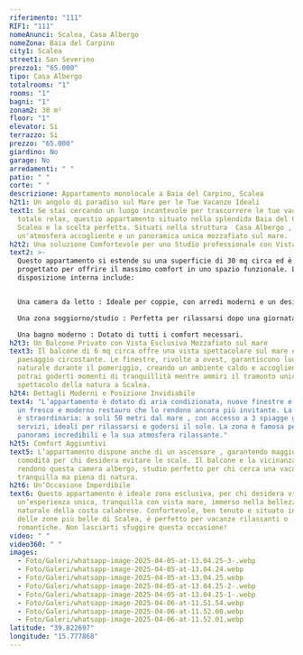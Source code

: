 ```yaml
---
riferimento: "111"
RIF1: "111"
nomeAnunci: Scalea, Casa Albergo
nomeZona: Baia del Carpino
city1: Scalea
street1: San Severino
prezzo1: "65.000"
tipo: Casa Albergo
totalrooms: "1"
rooms: "1"
bagni: "1"
zonam2: 30 m²
floor: "1"
elevator: Si
terrazzo: Si
prezzo: "65.000"
giardino: No
garage: No
arredamenti: " "
patio: " "
corte: " "
descrizione: Appartamento monolocale a Baia del Carpino, Scalea
h2t1: Un angolo di paradiso sul Mare per le Tue Vacanze Ideali
text1: Se stai cercando un luogo incantevole per trascorrere le tue vacanze in
  totale relax, questio appartamento situato nella splendida Baia del Carpino a
  Scalea e la scelta perfetta. Situati nella struttura  Casa Albergo , offrono
  un'atmosfera accogliente e un panoramica unica mozzafiato sul mare.
h2t2: Una soluzione Comfortevole per uno Studio professionale con Vista sul Mare
text2: >-
  Questo appartamento si estende su una superficie di 30 mq circa ed è
  progettato per offrire il massimo comfort in uno spazio funzionale. La
  disposizione interna include:


  Una camera da letto : Ideale per coppie, con arredi moderni e un design accogliente.

  Una zona soggiorno/studio : Perfetta per rilassarsi dopo una giornata al mare.

  Una bagno moderno : Dotato di tutti i comfort necessari.
h2t3: Un Balcone Privato con Vista Esclusiva Mozzafiato sul mare
text3: Il balcone di 6 mq circa offre una vista spettacolare sul mare e sul
  paesaggio circostante. Le finestre, rivolte a ovest, garantiscono luce
  naturale durante il pomeriggio, creando un ambiente caldo e accogliente. Qui
  potrai goderti momenti di tranquillità mentre ammiri il tramonto unico
  spettacolo della natura a Scalea.
h2t4: Dettagli Moderni e Posizione Invidiabile
text4: "L’appartamento è dotato di aria condizionata, nuove finestre e porte, e
  un fresco e moderno restauro che lo rendono ancora più invitante. La posizione
  è straordinaria: a soli 50 metri dal mare , con accesso a 3 spiagge gratuite,
  servizi, ideali per rilassarsi e godersi il sole. La zona è famosa per i suoi
  panorami incredibili e la sua atmosfera rilassante."
h2t5: Comfort Aggiuntivi
text5: L’appartamento dispone anche di un ascensore , garantendo maggiore
  comodità per chi desidera evitare le scale. Il balcone e la vicinanza al mare
  rendono questa camera albergo, studio perfetto per chi cerca una vacanza
  tranquilla ma piena di natura.
h2t6: Un’Occasione Imperdibile
text6: Questo appartamento è ideale zona esclusiva, per chi desidera vivere
  un’esperienza unica, tranquilla con vista mare, immerso nella bellezza
  naturale della costa calabrese. Confortevole, ben tenuto e situato in una
  delle zone più belle di Scalea, è perfetto per vacanze rilassanti o
  romantiche. Non lasciarti sfuggire questa occasione!
video: " "
video360: " "
images:
  - Foto/Galeri/whatsapp-image-2025-04-05-at-13.04.25-3-.webp
  - Foto/Galeri/whatsapp-image-2025-04-05-at-13.04.24.webp
  - Foto/Galeri/whatsapp-image-2025-04-05-at-13.04.25.webp
  - Foto/Galeri/whatsapp-image-2025-04-05-at-13.04.25-2-.webp
  - Foto/Galeri/whatsapp-image-2025-04-05-at-13.04.25-1-.webp
  - Foto/Galeri/whatsapp-image-2025-04-06-at-11.51.54.webp
  - Foto/Galeri/whatsapp-image-2025-04-06-at-11.52.00.webp
  - Foto/Galeri/whatsapp-image-2025-04-06-at-11.52.01.webp
latitude: "39.822697"
longitude: "15.777868"
---
```

